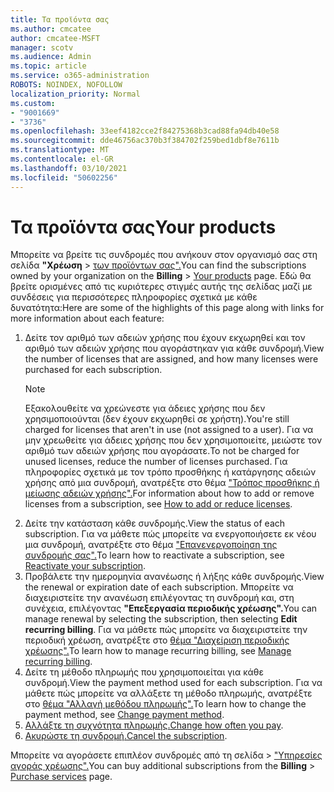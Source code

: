 ```yaml
---
title: Τα προϊόντα σας
ms.author: cmcatee
author: cmcatee-MSFT
manager: scotv
ms.audience: Admin
ms.topic: article
ms.service: o365-administration
ROBOTS: NOINDEX, NOFOLLOW
localization_priority: Normal
ms.custom:
- "9001669"
- "3736"
ms.openlocfilehash: 33eef4182cce2f84275368b3cad88fa94db40e58
ms.sourcegitcommit: dde46756ac370b3f384702f259bed1dbf8e7611b
ms.translationtype: MT
ms.contentlocale: el-GR
ms.lasthandoff: 03/10/2021
ms.locfileid: "50602256"
---
```

# <a name="your-products"></a><span data-ttu-id="860e1-102">Τα προϊόντα σας</span><span class="sxs-lookup"><span data-stu-id="860e1-102">Your products</span></span>

<span data-ttu-id="860e1-103">Μπορείτε να βρείτε τις συνδρομές που ανήκουν στον οργανισμό σας στη σελίδα **"Χρέωση**  >  [των προϊόντων σας".](https://go.microsoft.com/fwlink/p/?linkid=842054)</span><span class="sxs-lookup"><span data-stu-id="860e1-103">You can find the subscriptions owned by your organization on the **Billing** > [Your products](https://go.microsoft.com/fwlink/p/?linkid=842054) page.</span></span> <span data-ttu-id="860e1-104">Εδώ θα βρείτε ορισμένες από τις κυριότερες στιγμές αυτής της σελίδας μαζί με συνδέσεις για περισσότερες πληροφορίες σχετικά με κάθε δυνατότητα:</span><span class="sxs-lookup"><span data-stu-id="860e1-104">Here are some of the highlights of this page along with links for more information about each feature:</span></span>

1. <span data-ttu-id="860e1-105">Δείτε τον αριθμό των αδειών χρήσης που έχουν εκχωρηθεί και τον αριθμό των αδειών χρήσης που αγοράστηκαν για κάθε συνδρομή.</span><span class="sxs-lookup"><span data-stu-id="860e1-105">View the number of licenses that are assigned, and how many licenses were purchased for each subscription.</span></span>
    > [!NOTE]
    > <span data-ttu-id="860e1-106">Εξακολουθείτε να χρεώνεστε για άδειες χρήσης που δεν χρησιμοποιούνται (δεν έχουν εκχωρηθεί σε χρήστη).</span><span class="sxs-lookup"><span data-stu-id="860e1-106">You're still charged for licenses that aren't in use (not assigned to a user).</span></span> <span data-ttu-id="860e1-107">Για να μην χρεωθείτε για άδειες χρήσης που δεν χρησιμοποιείτε, μειώστε τον αριθμό των αδειών χρήσης που αγοράσατε.</span><span class="sxs-lookup"><span data-stu-id="860e1-107">To not be charged for unused licenses, reduce the number of licenses purchased.</span></span> <span data-ttu-id="860e1-108">Για πληροφορίες σχετικά με τον τρόπο προσθήκης ή κατάργησης αδειών χρήσης από μια συνδρομή, ανατρέξτε στο θέμα ["Τρόπος προσθήκης ή μείωσης αδειών χρήσης".](https://docs.microsoft.com/alchemyinsights/how-to-add-or-reduce-licenses)</span><span class="sxs-lookup"><span data-stu-id="860e1-108">For information about how to add or remove licenses from a subscription, see [How to add or reduce licenses](https://docs.microsoft.com/alchemyinsights/how-to-add-or-reduce-licenses).</span></span>
2. <span data-ttu-id="860e1-109">Δείτε την κατάσταση κάθε συνδρομής.</span><span class="sxs-lookup"><span data-stu-id="860e1-109">View the status of each subscription.</span></span> <span data-ttu-id="860e1-110">Για να μάθετε πώς μπορείτε να ενεργοποιήσετε εκ νέου μια συνδρομή, ανατρέξτε στο θέμα ["Επανενεργοποίηση της συνδρομής σας".](reactivate-your-subscription.md)</span><span class="sxs-lookup"><span data-stu-id="860e1-110">To learn how to reactivate a subscription, see [Reactivate your subscription](reactivate-your-subscription.md).</span></span>
3. <span data-ttu-id="860e1-111">Προβάλετε την ημερομηνία ανανέωσης ή λήξης κάθε συνδρομής.</span><span class="sxs-lookup"><span data-stu-id="860e1-111">View the renewal or expiration date of each subscription.</span></span> <span data-ttu-id="860e1-112">Μπορείτε να διαχειριστείτε την ανανέωση επιλέγοντας τη συνδρομή και, στη συνέχεια, επιλέγοντας **"Επεξεργασία περιοδικής χρέωσης".**</span><span class="sxs-lookup"><span data-stu-id="860e1-112">You can manage renewal by selecting the subscription, then selecting **Edit recurring billing**.</span></span> <span data-ttu-id="860e1-113">Για να μάθετε πώς μπορείτε να διαχειριστείτε την περιοδική χρέωση, ανατρέξτε στο [θέμα "Διαχείριση περιοδικής χρέωσης".](manage-auto-renewal.md)</span><span class="sxs-lookup"><span data-stu-id="860e1-113">To learn how to manage recurring billing, see [Manage recurring billing](manage-auto-renewal.md).</span></span>
4. <span data-ttu-id="860e1-114">Δείτε τη μέθοδο πληρωμής που χρησιμοποιείται για κάθε συνδρομή.</span><span class="sxs-lookup"><span data-stu-id="860e1-114">View the payment method used for each subscription.</span></span> <span data-ttu-id="860e1-115">Για να μάθετε πώς μπορείτε να αλλάξετε τη μέθοδο πληρωμής, ανατρέξτε στο [θέμα "Αλλαγή μεθόδου πληρωμής".](change-payment-method.md)</span><span class="sxs-lookup"><span data-stu-id="860e1-115">To learn how to change the payment method, see [Change payment method](change-payment-method.md).</span></span>
5. <span data-ttu-id="860e1-116">[Αλλάξτε τη συχνότητα πληρωμής.](change-how-often-you-pay.md)</span><span class="sxs-lookup"><span data-stu-id="860e1-116">[Change how often you pay](change-how-often-you-pay.md).</span></span>
6. <span data-ttu-id="860e1-117">[Ακυρώστε τη συνδρομή.](https://go.microsoft.com/fwlink/?linkid=2119113)</span><span class="sxs-lookup"><span data-stu-id="860e1-117">[Cancel the subscription](https://go.microsoft.com/fwlink/?linkid=2119113).</span></span>

<span data-ttu-id="860e1-118">Μπορείτε να αγοράσετε επιπλέον συνδρομές από τη σελίδα  >  ["Υπηρεσίες αγοράς χρέωσης".](https://go.microsoft.com/fwlink/p/?linkid=868433)</span><span class="sxs-lookup"><span data-stu-id="860e1-118">You can buy additional subscriptions from the **Billing** > [Purchase services](https://go.microsoft.com/fwlink/p/?linkid=868433) page.</span></span>